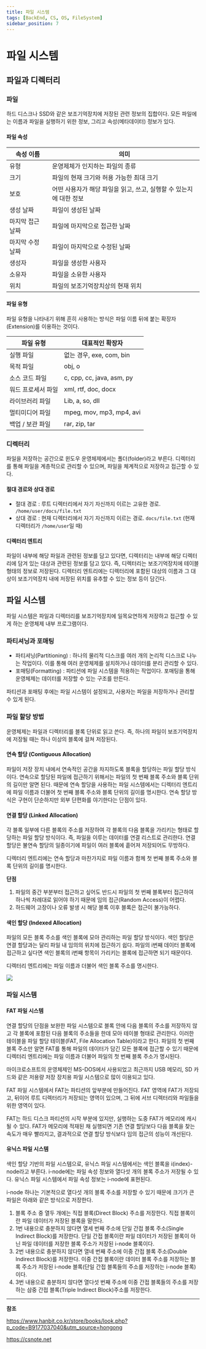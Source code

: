 ```yaml
---
title: 파일 시스템
tags: [BackEnd, CS, OS, FileSystem]
sidebar_position: 7
---
```


# 파일 시스템

## 파일과 디렉터리

### 파일

하드 디스크나 SSD와 같은 보조기억장치에 저장된 관련 정보의 집합이다. 모든 파일에는 이름과 파일을 실행하기 위한 정보, 그리고 속성(메타데이터) 정보가 있다.

#### 파일 속성

| 속성 이름        | 의미                                                               |
| ---------------- | ------------------------------------------------------------------ |
| 유형             | 운영제체가 인지하는 파일의 종류                                    |
| 크기             | 파일의 현재 크기와 허용 가능한 최대 크기                           |
| 보호             | 어떤 사용자가 해당 파일을 읽고, 쓰고, 실행할 수 있는지에 대한 정보 |
| 생성 날짜        | 파일이 생성된 날짜                                                 |
| 마지막 접근 날짜 | 파일에 마지막으로 접근한 날짜                                      |
| 마지막 수정 날짜 | 파일이 마지막으로 수정된 날짜                                      |
| 생성자           | 파일을 생성한 사용자                                               |
| 소유자           | 파일을 소유한 사용자                                               |
| 위치             | 파일의 보조기억장치상의 현재 위치                                  |

#### 파일 유형

파일 유형을 나타내기 위해 흔히 사용하는 방식은 파일 이름 뒤에 붙는 확장자(Extension)를 이용하는 것이다.

| 파일 유형          | 대표적인 확장자           |
| ------------------ | ------------------------- |
| 실행 파일          | 없는 경우, exe, com, bin  |
| 목적 파일          | obj, o                    |
| 소스 코드 파일     | c, cpp, cc, java, asm, py |
| 워드 프로세서 파일 | xml, rtf, doc, docx       |
| 라이브러리 파일    | Lib, a, so, dll           |
| 멀티미디어 파일    | mpeg, mov, mp3, mp4, avi  |
| 백업 / 보관 파일   | rar, zip, tar             |

### 디렉터리

파일을 저장하는 공간으로 윈도우 운영체제에서는 폴더(folder)라고 부른다. 디렉터리를 통해 파일을 계층적으로 관리할 수 있으며, 파일을 체계적으로 저장하고 접근할 수 있다.

#### 절대 경로와 상대 경로

- 절대 경로 : 루트 디렉터리에서 자기 자신까지 이르는 고유한 경로. `/home/user/docs/file.txt`
- 상대 경로 : 현재 디렉터리에서 자기 자신까지 이르는 경로. `docs/file.txt` (현재 디렉터리가 `/home/user`일 때)

#### 디렉터리 엔트리

파일이 내부에 해당 파일과 관련된 정보를 담고 있다면, 디렉터리는 내부에 해당 디렉터리에 담겨 있는 대상과 관련된 정보를 담고 있다. 즉, 디렉터리는 보조기억장치에 테이블 형태의 정보로 저장된다. 디렉터리 엔트리에는 디렉터리에 포함된 대상의 이름과 그 대상이 보조기억장치 내에 저장된 위치를 유추할 수 있는 정보 등이 담긴다.

## 파일 시스템

파일 시스템은 파일과 디렉터리를 보조기억장치에 일목요연하게 저장하고 접근할 수 있게 하는 운영체제 내부 프로그램이다.

### 파티셔닝과 포매팅

- 파티셔닝(Partitioning) : 하나의 물리적 디스크를 여러 개의 논리적 디스크로 나누는 작업이다. 이를 통해 여러 운영체제를 설치하거나 데이터를 분리 관리할 수 있다.
- 포매팅(Formatting) : 파티션에 파일 시스템을 적용하는 작업이다. 포매팅을 통해 운영체제는 데이터를 저장할 수 있는 구조를 만든다.

파티션과 포매팅 후에는 파일 시스템이 설정되고, 사용자는 파일을 저장하거나 관리할 수 있게 된다.

### 파일 할당 방법

운영체제는 파일과 디렉터리를 블록 단위로 읽고 쓴다. 즉, 하나의 파일이 보조기억장치에 저장될 때는 하나 이상의 블록에 걸쳐 저장된다.

#### 연속 할당 (Contiguous Allocation)

파일이 저장 장치 내에서 연속적인 공간을 차지하도록 블록을 할당하는 파일 할당 방식이다. 연속으로 할당된 파일에 접근하기 위해서는 파일의 첫 번째 블록 주소와 블록 단위의 길이만 알면 된다. 때문에 연속 할당을 사용하는 파일 시스템에서는 디렉터리 엔트리에 파일 이름과 더불어 첫 번째 블록 주소와 블록 단위의 길이를 명시한다. 연속 할당 방식은 구현이 단순하지만 외부 단편화를 야기한다는 단점이 있다.

#### 연결 할당 (Linked Allocation)

각 블록 일부에 다른 블록의 주소를 저장하여 각 블록의 다음 블록을 가리키는 형태로 할당하는 파일 할당 방식이다. 즉, 파일을 이루는 데이터를 연결 리스트로 관리한다. 연결 할당은 불연속 할당의 일종이기에 파일이 여러 블록에 흩어져 저장되어도 무방하다.

디렉터리 엔트리에는 연속 할당과 마찬가지로 파일 이름과 함께 첫 번째 블록 주소와 블록 단위의 길이를 명시한다.

**단점**

1. 파일의 중간 부분부터 접근하고 싶어도 반드시 파일의 첫 번째 블록부터 접근하여 하나씩 차례대로 읽어야 하기 때문에 임의 접근(Random Access)이 어렵다.
2. 하드웨어 고장이나 오류 발생 시 해당 블록 이후 블록은 접근이 불가능하다.

#### 색인 할당 (Indexed Allocation)

파일의 모든 블록 주소를 색인 블록에 모아 관리하는 파일 할당 방식이다. 색인 할당은 연결 할당과는 달리 파일 내 임의의 위치에 접근하기 쉽다. 파일의 i번째 데이터 블록에 접근하고 싶다면 색인 블록의 i번째 항목이 가리키는 블록에 접근하면 되기 때문이다.

디렉터리 엔트리에는 파일 이름과 더불어 색인 블록 주소를 명시한다.

![](https://csnote.net/assets/img/os/index_allocation.png)

### 파일 시스템

#### FAT 파일 시스템

연결 할당의 단점을 보완한 파일 시스템으로 블록 안에 다음 블록의 주소를 저장하지 않고 각 블록에 포함된 다음 블록의 주소들을 한데 모아 테이블 형태로 관리한다. 이러한 테이블을 파일 할당 테이블(FAT, File Allocation Table)이라고 한다. 파일의 첫 번째 블록 주소만 알면 FAT를 통해 파일의 데이터가 담긴 모든 블록에 접근할 수 있기 때문에 디렉터리 엔트리에는 파일 이름과 더불어 파일의 첫 번째 블록 주소가 명시된다.

마이크로소프트의 운영체제인 MS-DOS에서 사용되었고 최근까지 USB 메모리, SD 카드와 같은 저용량 저장 장치용 파일 시스템으로 많이 이용되고 있다.

FAT 파일 시스템에서 FAT는 파티션의 앞부분에 만들어진다. FAT 영역에 FAT가 저장되고, 뒤이어 루트 디렉터리가 저장되는 영역이 있으며, 그 뒤에 서브 디렉터리와 파일들을 위한 영역이 있다.

FAT는 하드 디스크 파티션의 시작 부분에 있지만, 실행하는 도중 FAT가 메모리에 캐시될 수 있다. FAT가 메모리에 적재된 채 실행되면 기존 연결 할당보다 다음 블록을 찾는 속도가 매우 빨라지고, 결과적으로 연결 할당 방식보다 임의 접근의 성능이 개선된다.

#### 유닉스 파일 시스템

색인 할당 기반의 파일 시스템으로, 유닉스 파일 시스템에서는 색인 블록을 i(index)-node라고 부른다. i-node에는 파일 속성 정보와 열다섯 개의 블록 주소가 저장될 수 있다. 유닉스 파일 시스템에서 파일 속성 정보는 i-node에 표현된다.

i-node 하나는 기본적으로 열다섯 개의 블록 주소를 저장할 수 있기 때문에 크기가 큰 파일은 아래와 같은 방식으로 저장한다.

1. 블록 주소 중 열두 개에는 직접 블록(Direct Block) 주소를 저장한다. 직접 블록이란 파일 데이터가 저장된 블록을 말한다.
2. 1번 내용으로 충분하지 않다면 열세 번째 주소에 단일 간접 블록 주소(Single Indirect Block)를 저장한다. 단일 간접 블록이란 파일 데이터가 저장된 블록이 아닌 파일 데이터를 저장한 블록 주소가 저장된 i-node 블록이다.
3. 2번 내용으로 충분하지 않다면 열네 번째 주소에 이중 간접 블록 주소(Double Indirect Block)를 저장한다. 이중 간접 블록이란 데이터 블록 주소를 저장하는 블록 주소가 저장된 i-node 블록(단일 간접 블록들의 주소를 저장하는 i-node 블록)이다.
4. 3번 내용으로 충분하지 않다면 열다섯 번째 주소에 이중 간접 블록들의 주소를 저장하는 삼중 간접 블록(Triple Indirect Block)주소를 저장한다.

---

**참조**

https://www.hanbit.co.kr/store/books/look.php?p_code=B9177037040&utm_source=hongong

https://csnote.net
